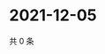# 2021-12-05

共 0 条

<!-- BEGIN WEIBO -->
<!-- 最后更新时间 Sun Dec 05 2021 19:12:02 GMT+0800 (China Standard Time) -->

<!-- END WEIBO -->
